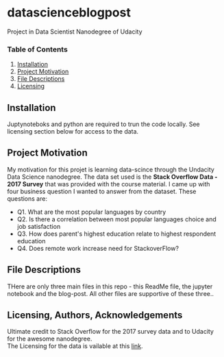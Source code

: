 # datascienceblogpost
Project in Data Scientist Nanodegree of Udacity

### Table of Contents

1. [Installation](#installation)
2. [Project Motivation](#motivation)
3. [File Descriptions](#files)
4. [Licensing](#licensing)

## Installation <a name="installation"></a>

Juptynoteboks and python are required to trun the code locally. See licensing section below for access to the data.

## Project Motivation<a name="motivation"></a>

My motivation for this projet is learning data-scince through the Undacity Data Science nanodegree. The data set used is the **Stack Overflow Data - 2017 Survey** that was provided with the course material. I came up with four business 
question I wanted to answer from the dataset. These questions are:

- Q1. What are the most popular languages by country
- Q2. Is there a correlation between most popular languages choice and job satisfaction
- Q3. How does parent's highest education relate to highest respondent education
- Q4. Does remote work increase need for StackoverFlow? 

## File Descriptions <a name="files"></a>

THere are only three main files in this repo - this ReadMe file, the jupyter notebook and the blog-post. All other files are supportive of these three..  


## Licensing, Authors, Acknowledgements<a name="licensing"></a>

Ultimate credit to Stack Overflow for the 2017 survey data and to Udacity for the awesome nanodegree.  
The Licensing for the data is vailable at this [link](https://www.kaggle.com/stackoverflow/so-survey-2017/data).   
